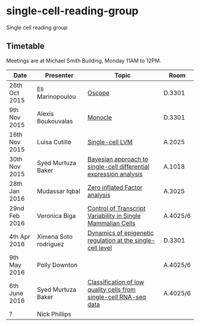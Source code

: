 # single-cell-reading-group
Single cell reading group


## Timetable
Meetings are at Michael Smith Building, Monday 11AM to 12PM.


|Date | Presenter | Topic | Room |
|------------- | -------------|------------|------------|
|26th Oct 2015| Eli Marinopoulou | [Oscope](http://www.nature.com/nmeth/journal/v12/n10/full/nmeth.3549.html) | D.3301 |
|9th Nov 2015| Alexis Boukouvalas | [Monocle](http://www.nature.com/nbt/journal/v32/n4/full/nbt.2859.html) | D.3301 |
|16th Nov 2015 | Luisa Cutillo | [Single-cell LVM](http://www.nature.com/nbt/journal/v33/n2/full/nbt.3102.html)| A.2025 |
|30th Nov 2015 | Syed Murtuza Baker	 | [Bayesian approach to single-cell differential expression analysis](http://www.nature.com/nmeth/journal/v11/n7/full/nmeth.2967.html) | A.1018 |
|28th Jan 2016 | Mudassar Iqbal | [Zero inflated Factor analysis](http://www.genomebiology.com/2015/16/1/241) |  A.3025 |
|29nd Feb 2016 | Veronica Biga | [Control of Transcript Variability in Single Mammalian Cells](http://www.sciencedirect.com/science/article/pii/S0092867415014981) |  A.4025/6 |
|4th Apr 2016 | Ximena Soto rodriguez | [Dynamics of epigenetic regulation at the single-cell level](http://science.sciencemag.org/content/351/6274/720) |  D.3301  |
|9th May 2016 | Polly Downton | |   	A.4025/6  |
|6th June 2016 | Syed Murtuza Baker | [Classification of low quality cells from single-cell RNA-seq data](https://genomebiology.biomedcentral.com/articles/10.1186/s13059-016-0888-1) |   A.4025/6	  |
|? | Nick Phillips| |    |









